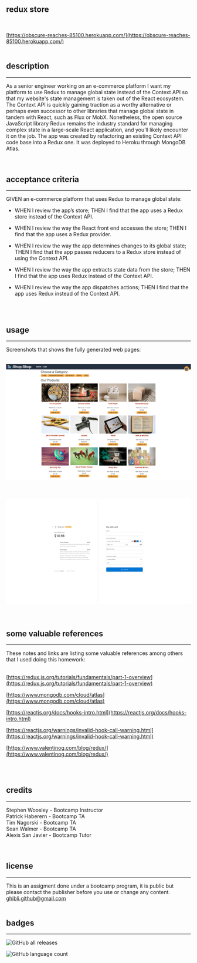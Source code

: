 <br>

## **redux store**<br>
<br>

[https://obscure-reaches-85100.herokuapp.com/](https://obscure-reaches-85100.herokuapp.com/)<br>
<br>

## description

***
As a senior engineer working on an e-commerce platform I want my platform to use Redux to manage global state instead of the Context API
so that my website's state management is taken out of the React ecosystem.<br>
The Context API is quickly gaining traction as a worthy alternative or perhaps even successor to other libraries that manage global state in tandem with React, such as Flux or MobX. Nonetheless, the open source JavaScript library Redux remains the industry standard for managing complex state in a large-scale React application, and you’ll likely encounter it on the job. The app was created by refactoring an existing Context API code base into a Redux one. It was deployed to Heroku through MongoDB Atlas.  
<br>
<br>

## acceptance criteria

***

GIVEN an e-commerce platform that uses Redux to manage global state:<br>

* WHEN I review the app’s store; THEN I find that the app uses a Redux store instead of the Context API.<br>

* WHEN I review the way the React front end accesses the store; THEN I find that the app uses a Redux provider.<br>

* WHEN I review the way the app determines changes to its global state; THEN I find that the app passes reducers to a Redux store instead of using the Context API.<br>

* WHEN I review the way the app extracts state data from the store; THEN I find that the app uses Redux instead of the Context API.<br>

* WHEN I review the way the app dispatches actions; THEN I find that the app uses Redux instead of the Context API.<br>
<br>
<br>

## usage

***

Screenshots that shows the fully generated web pages:<br>
<br>

![alt text](client/public/images/scrshot-home.png)
<br>
<br>
<br>


![alt text](client/public/images/scrshot-checkout.png)
<br>
<br>
<br>

## some valuable references

***

These notes and links are listing some valuable references among others that I used doing this homework:<br>
<br>

[https://redux.js.org/tutorials/fundamentals/part-1-overview](https://redux.js.org/tutorials/fundamentals/part-1-overview)

[https://www.mongodb.com/cloud/atlas](https://www.mongodb.com/cloud/atlas)

[https://reactjs.org/docs/hooks-intro.html](https://reactjs.org/docs/hooks-intro.html)

[https://reactjs.org/warnings/invalid-hook-call-warning.html](https://reactjs.org/warnings/invalid-hook-call-warning.html)

[https://www.valentinog.com/blog/redux/](https://www.valentinog.com/blog/redux/)

<br>
<br>

## credits

***

Stephen Woosley - Bootcamp Instructor<br>
Patrick Haberern - Bootcamp TA<br>
Tim Nagorski - Bootcamp TA<br>
Sean Walmer - Bootcamp TA<br>
Alexis San Javier - Bootcamp Tutor<br>
<br>
<br>

## license

***

This is an assigment done under a bootcamp program, it is public but please contact the publisher before you use or
change any content.<br>
ghibli.github@gmail.com
<br>
<br>

## badges

***

![GitHub all releases](https://img.shields.io/github/downloads/AranATA/tech-blog/total)

![GitHub language count](https://img.shields.io/github/languages/count/AranATA/tech-blog)
<br>
<br>
